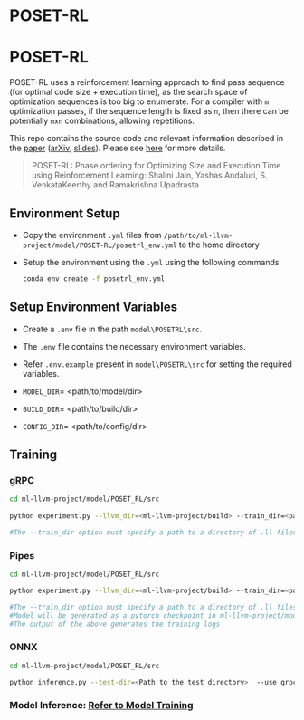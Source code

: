 # POSET-RL

# POSET-RL
POSET-RL uses a reinforcement learning approach to find pass sequence (for optimal code size + execution time), as the search space of optimization sequences is too big to enumerate. For a compiler with `m` optimization passes, if the sequence length is fixed as `n`, then there can be potentially `mxn` combinations, allowing repetitions. 

This repo contains the source code and relevant information described in the [paper](https://ieeexplore.ieee.org/abstract/document/9804673) ([arXiv](https://arxiv.org/abs/2208.04238), [slides](https://llvm.org/devmtg/2022-04-03/slides/POSET-RL.Phase.ordering.for.Optimizing.Size.and.Execution.Time.using.Reinforcement.Learning.pdf)).
Please see [here](https://compilers.cse.iith.ac.in/projects/posetrl) for more details.

> POSET-RL: Phase ordering for Optimizing Size and Execution Time using Reinforcement Learning: Shalini Jain, Yashas Andaluri, S. VenkataKeerthy and Ramakrishna Upadrasta


## Environment Setup

- Copy the environment `.yml` files from   `/path/to/ml-llvm-project/model/POSET-RL/posetrl_env.yml` to the home directory
- Setup the environment using the `.yml` using the following commands

    ```bash
    conda env create -f posetrl_env.yml
    ```
## Setup Environment Variables

- Create a `.env` file in the path `model\POSETRL\src`.
- The `.env` file contains the necessary environment variables.
- Refer `.env.example` present in `model\POSETRL\src` for setting the required variables.

- `MODEL_DIR`= <path/to/model/dir>
- `BUILD_DIR`= <path/to/build/dir>
- `CONFIG_DIR`= <path/to/config/dir>


## Training 
### gRPC

```bash
cd ml-llvm-project/model/POSET_RL/src 
        
python experiment.py --llvm_dir=<ml-llvm-project/build> --train_dir=<path_to_training_data> --train_iterations=<no.ofiterations in training> --use_grpc

#The --train_dir option must specify a path to a directory of .ll files 
```        
### Pipes
```bash
cd ml-llvm-project/model/POSET_RL/src

python experiment.py --llvm_dir=<ml-llvm-project/build> --train_dir=<path_to_training_data> --train_iterations=<no.ofiterations in training> --use_pipe --data_format=<json or bytes>

#The --train_dir option must specify a path to a directory of .ll files 
#Model will be generated as a pytorch checkpoint in ml-llvm-project/model/checkpoint_dir after every 10 epochs
#The output of the above generates the training logs 
```
### ONNX

```bash   
cd ml-llvm-project/model/POSET_RL/src

python inference.py --test-dir=<Path to the test directory>  --use_grpc --server_address=<loopback_address:port_no> --model=<path_to_the_model_in_config_in_main_project>  

```

### Model Inference: [Refer to Model Training](ml-llvm-project/llvm/lib/Transforms/IPO/PosetRL/README.md) 
